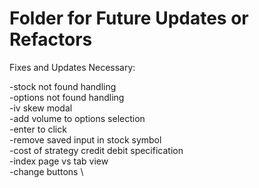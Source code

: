 # Folder for Future Updates or Refactors 

Fixes and Updates Necessary:

-stock not found handling \
-options not found handling \
-iv skew modal \
-add volume to options selection \
-enter to click \
-remove saved input in stock symbol \
-cost of strategy credit debit specification \
-index page vs tab view \
-change buttons \


